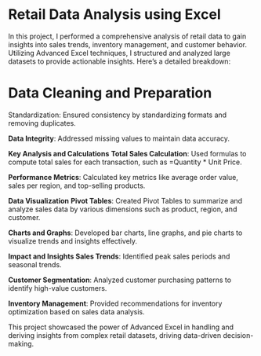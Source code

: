# Retail Data Analysis using Excel
In this project, I performed a comprehensive analysis of retail data to gain insights into sales trends, inventory management, and customer behavior. Utilizing Advanced Excel techniques, I structured and analyzed large datasets to provide actionable insights. Here’s a detailed breakdown:

# Data Cleaning and Preparation
Standardization: Ensured consistency by standardizing formats and removing duplicates.

**Data Integrity**: Addressed missing values to maintain data accuracy.

**Key Analysis and Calculations**
**Total Sales Calculation**: Used formulas to compute total sales for each transaction, such as =Quantity * Unit Price.

**Performance Metrics**: Calculated key metrics like average order value, sales per region, and top-selling products.

**Data Visualization**
**Pivot Tables**: Created Pivot Tables to summarize and analyze sales data by various dimensions such as product, region, and customer.

**Charts and Graphs**: Developed bar charts, line graphs, and pie charts to visualize trends and insights effectively.

**Impact and Insights
Sales Trends**: Identified peak sales periods and seasonal trends.

**Customer Segmentation**: Analyzed customer purchasing patterns to identify high-value customers.

**Inventory Management**: Provided recommendations for inventory optimization based on sales data analysis.

This project showcased the power of Advanced Excel in handling and deriving insights from complex retail datasets, driving data-driven decision-making.

